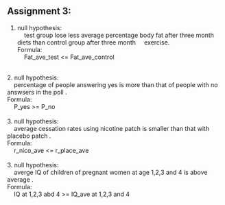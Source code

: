 ## Assignment 3:</br>
1. null hypothesis:</br>
&nbsp;&nbsp;&nbsp;&nbsp;test group lose less average percentage body fat after three month diets than control group after three month &nbsp;&nbsp;&nbsp;&nbsp;exercise.</br>
Formula:</br>
&nbsp;&nbsp;&nbsp;&nbsp;Fat_ave_test <= Fat_ave_control</br>
</br>
2. null hypothesis:</br>
&nbsp;&nbsp;&nbsp;&nbsp;percentage of people answering yes is more than that of people with no answsers in the poll .</br>
Formula:</br>
&nbsp;&nbsp;&nbsp;&nbsp;P_yes >= P_no</br>
</br>
3. null hypothesis:</br>
&nbsp;&nbsp;&nbsp;&nbsp;average cessation rates using nicotine patch is smaller than that with placebo patch .</br>
Formula:</br>
&nbsp;&nbsp;&nbsp;&nbsp;r_nico_ave <= r_place_ave</br>
</br>
3. null hypothesis:</br>
&nbsp;&nbsp;&nbsp;&nbsp;averge IQ of children of pregnant women at age 1,2,3 and 4 is above average .</br>
Formula:</br>
&nbsp;&nbsp;&nbsp;&nbsp;IQ at 1,2,3 abd 4 >= IQ_ave at 1,2,3 and 4</br>
</br>
